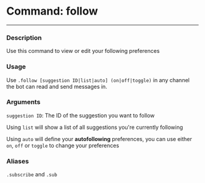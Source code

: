 # Command: follow
---
### Description
Use this command to view or edit your following preferences

### Usage
Use `.follow [suggestion ID|list|auto] (on|off|toggle)` in any channel the bot can read and send messages in.

### Arguments
`suggestion ID`: The ID of the suggestion you want to follow

Using `list` will show a list of all suggestions you're currently following

Using `auto` will define your **autofollowing** preferences, you can use either `on`, `off` or `toggle` to change your preferences

### Aliases
`.subscribe` and `.sub`

